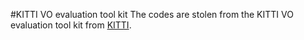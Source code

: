 #KITTI VO evaluation tool kit
The codes are stolen from the KITTI VO evaluation tool kit from [KITTI](http://www.cvlibs.net/datasets/kitti/eval_odometry.php).

